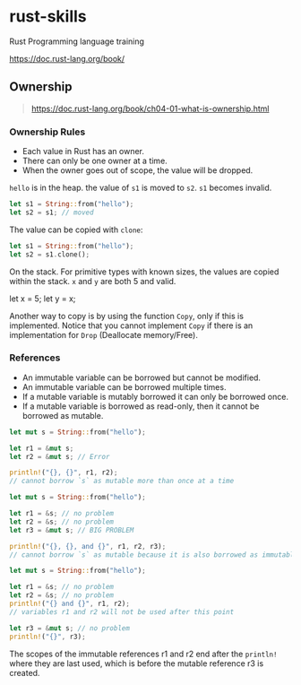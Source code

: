 # rust-skills
Rust Programming language training

https://doc.rust-lang.org/book/


## Ownership 

> https://doc.rust-lang.org/book/ch04-01-what-is-ownership.html


### Ownership Rules


- Each value in Rust has an owner.
- There can only be one owner at a time.
- When the owner goes out of scope, the value will be dropped.

`hello` is in the heap. the value of `s1` is moved to `s2`. `s1` becomes invalid.

```rust
let s1 = String::from("hello");
let s2 = s1; // moved
```


The value can be copied with `clone`:

```rust
let s1 = String::from("hello");
let s2 = s1.clone();
```

On the stack. For primitive types with known sizes, the values are copied within the stack. `x` and `y` are both 5 and valid.

let x = 5;
let y = x;

Another way to copy is by using the function `Copy`, only if this is implemented. Notice that you cannot implement `Copy` if there is an implementation for `Drop` (Deallocate memory/Free).

### References

- An immutable variable can be borrowed but cannot be modified.
- An immutable variable can be borrowed multiple times.
- If a mutable variable is mutably borrowed it can only be borrowed once.
- If a mutable variable is borrowed as read-only, then it cannot be borrowed as mutable.

```rust
let mut s = String::from("hello");

let r1 = &mut s;
let r2 = &mut s; // Error

println!("{}, {}", r1, r2);
// cannot borrow `s` as mutable more than once at a time
```

```rust
let mut s = String::from("hello");

let r1 = &s; // no problem
let r2 = &s; // no problem
let r3 = &mut s; // BIG PROBLEM

println!("{}, {}, and {}", r1, r2, r3);
// cannot borrow `s` as mutable because it is also borrowed as immutable
```

```rust
let mut s = String::from("hello");

let r1 = &s; // no problem
let r2 = &s; // no problem
println!("{} and {}", r1, r2);
// variables r1 and r2 will not be used after this point

let r3 = &mut s; // no problem
println!("{}", r3);
```

The scopes of the immutable references r1 and r2 end after the `println!` where 
they are last used, which is before the mutable reference r3 is created.

